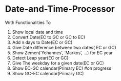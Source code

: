 # Date-and-Time-Processor
With Functionalities To 
1.  Show local date and time
2.  Convert Date(EC to GC or GC to EC) 
3.  Add n days to Date(EC  or GC)
4.  Give Date difference between two dates( EC or GC)
5.  Show Zemen(‘Yohannes’, ‘Markos’, …) for EC year
6.  Detect Leap year(EC or GC)
7.  Give The weekday for a given date(EC or GC) 
8.  Show EC-GC calendar(Primary EC) #on progress
9.  Show GC-EC calendar(Primary GC)
